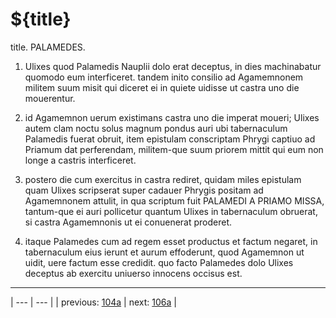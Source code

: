 # ${title}

title. PALAMEDES.



1. Ulixes quod Palamedis Nauplii dolo erat deceptus, in dies machinabatur quomodo eum interficeret. tandem inito consilio ad Agamemnonem militem suum misit qui diceret ei in quiete uidisse ut castra uno die mouerentur.



2. id Agamemnon uerum existimans castra uno die imperat moueri; Ulixes autem clam noctu solus magnum pondus auri ubi tabernaculum Palamedis fuerat obruit, item epistulam conscriptam Phrygi captiuo ad Priamum dat perferendam, militem-que suum priorem mittit qui eum non longe a castris interficeret.



3. postero die cum exercitus in castra rediret, quidam miles epistulam quam Ulixes scripserat super cadauer Phrygis positam ad Agamemnonem attulit, in qua scriptum fuit PALAMEDI A PRIAMO MISSA, tantum-que ei auri pollicetur quantum Ulixes in tabernaculum obruerat, si castra Agamemnonis ut ei conuenerat proderet.



4. itaque Palamedes cum ad regem esset productus et factum negaret, in tabernaculum eius ierunt et aurum effoderunt, quod Agamemnon ut uidit, uere factum esse credidit. quo facto Palamedes dolo Ulixes deceptus ab exercitu uniuerso innocens occisus est.



---

| --- | --- |
| previous: [104a](../104a/) | next: [106a](../106a/) |